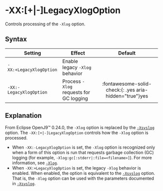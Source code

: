 ﻿<!--
* Copyright (c) 2017, 2025 IBM Corp. and others
*
* This program and the accompanying materials are made
* available under the terms of the Eclipse Public License 2.0
* which accompanies this distribution and is available at
* https://www.eclipse.org/legal/epl-2.0/ or the Apache
* License, Version 2.0 which accompanies this distribution and
* is available at https://www.apache.org/licenses/LICENSE-2.0.
*
* This Source Code may also be made available under the
* following Secondary Licenses when the conditions for such
* availability set forth in the Eclipse Public License, v. 2.0
* are satisfied: GNU General Public License, version 2 with
* the GNU Classpath Exception [1] and GNU General Public
* License, version 2 with the OpenJDK Assembly Exception [2].
*
* [1] https://www.gnu.org/software/classpath/license.html
* [2] https://openjdk.org/legal/assembly-exception.html
*
* SPDX-License-Identifier: EPL-2.0 OR Apache-2.0 OR GPL-2.0-only WITH Classpath-exception-2.0 OR GPL-2.0-only WITH OpenJDK-assembly-exception-1.0
-->

# -XX:[+|-]LegacyXlogOption

Controls processing of the `-Xlog` option.

## Syntax

| Setting                 | Effect                                     | Default                                                                       |
|-------------------------|--------------------------------------------|:-----------------------------------------------------------------------------:|
| `-XX:+LegacyXlogOption` | Enable legacy `-Xlog` behavior             |                                                                               |
| `-XX:-LegacyXlogOption` | Process `-Xlog` requests for GC logging    | :fontawesome-solid-check:{: .yes aria-hidden="true"}<span class="sr-only">yes</span>|

## Explanation

From Eclipse OpenJ9&trade; 0.24.0, the `-Xlog` option is replaced by the [`-Xsyslog`](xsyslog.md) option. The `-XX:[+|-]LegacyXlogOption` controls how the `-Xlog` option is processed.

- When `-XX:-LegacyXlogOption` is set, the `-Xlog` option is recognized only when a form of this option is run that requests garbage collection (GC) logging (for example, `-Xlog:gc[:stderr|:file=<filename>]`). For more information, see [`-Xlog`](xlog.md).
- When `-XX:+LegacyXlogOption` is set, the legacy `-Xlog` behavior is enabled. When enabled, the option is equivalent to the [`-Xsyslog`](xsyslog.md) option. That is, the `-Xlog` option can be used with the parameters documented in [`-Xsyslog`](xsyslog.md).


<!-- ==== END OF TOPIC ==== xxlegacyxlogoption.md ==== -->
